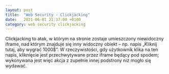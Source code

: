 ```yaml
---
layout: post
title:  "Web Security - Clickjacking"
date:   2021-06-01 21:37:00 +0100
category: web security clickjacking
---
```


Clickjacking to atak, w którym na stronie zostaje umieszczony niewidoczny iframe, nad którym znajduje się inny widoczny obiekt – np. napis „Kliknij tutaj, aby wygrać 1000$”. W rzeczywistości, gdy użytkownik klika na ten napis, kliknięcie jest przechwytywane przez iframe będący pod spodem; wykonywana jest więc akcja z zupełnie innej podstrony niż mogło się wydawać.